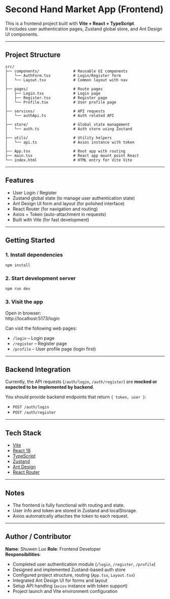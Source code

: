 # Second Hand Market App (Frontend)

This is a frontend project built with **Vite + React + TypeScript**.  
It includes user authentication pages, Zustand global store, and Ant Design UI components.

---

## Project Structure

```
src/
├── components/               # Reusable UI components 
│   └── AuthForm.tsx          # Login/Register form 
│   └── Layout.tsx            # Common layout with nav 
│
├── pages/                    # Route pages 
│   ├── Login.tsx             # Login page 
│   ├── Register.tsx          # Register page 
│   └── Profile.tsx           # User profile page 
│
├── services/                 # API requests 
│   └── authApi.ts            # Auth related API 
│
├── store/                    # Global state management 
│   └── auth.ts               # Auth store using Zustand 
│
├── utils/                    # Utility helpers 
│   └── api.ts                # Axios instance with token 
│
├── App.tsx                   # Root app with routing 
├── main.tsx                  # React app mount point React 
└── index.html                # HTML entry for Vite Vite 
```

---

## Features

- User Login / Register 
- Zustand global state (to manage user authentication state)
- Ant Design UI form and layout (for polished interface)
- React Router (for navigation and routing)
- Axios + Token (auto-attachment in requests)
- Built with Vite (for fast development)

---

## Getting Started 

### 1. Install dependencies 

```bash
npm install
```

### 2. Start development server 

```bash
npm run dev
```

### 3. Visit the app

Open in browser:  
http://localhost:5173/login

Can visit the following web pages:

- `/login` – Login page   
- `/register` – Register page 
- `/profile` – User profile page (login first)

---

## Backend Integration 

Currently, the API requests (`/auth/login`, `/auth/register`) are **mocked or expected to be implemented by backend**.  

You should provide backend endpoints that return `{ token, user }`:

- `POST /auth/login`
- `POST /auth/register`

---

## Tech Stack 

- [Vite](https://vitejs.dev/)
- [React 18](https://reactjs.org/)
- [TypeScript](https://www.typescriptlang.org/)
- [Zustand](https://github.com/pmndrs/zustand)
- [Ant Design](https://ant.design/)
- [React Router](https://reactrouter.com/)

---

## Notes

- The frontend is fully functional with routing and state.
- User info and token are stored in Zustand and localStorage.
- Axios automatically attaches the token to each request.

---

## Author / Contributor

**Name**: Shuwen Luo 
**Role**: Frontend Developer  
**Responsibilities**:
- Completed user authentication module (`/login`, `/register`, `/profile`)
- Designed and implemented Zustand-based auth store
- Configured project structure, routing (`App.tsx`, `Layout.tsx`)
- Integrated Ant Design UI for forms and layout
- Setup API handling (`axios` instance with token support)
- Project launch and Vite environment configuration

